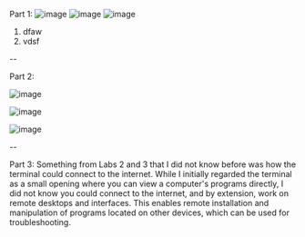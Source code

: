 Part 1:
![image](https://github.com/githubMasterSpark/cse15l-lab-reports/assets/147002814/cb8b5947-e56e-4819-8404-52ef94baa435)
![image](https://github.com/githubMasterSpark/cse15l-lab-reports/assets/147002814/2cd35b11-4c26-41fd-a460-004b03a67094)
![image](https://github.com/githubMasterSpark/cse15l-lab-reports/assets/147002814/efb6a0a6-d68f-40bf-b758-8af005f307e8)

1. dfaw
2. vdsf

--

Part 2:

![image](https://github.com/githubMasterSpark/cse15l-lab-reports/assets/147002814/f777c0a1-4f7f-4589-abe8-f36c97626063)

![image](https://github.com/githubMasterSpark/cse15l-lab-reports/assets/147002814/4f4cc8dc-ec9c-468c-8522-d98d55bb63ff)

![image](https://github.com/githubMasterSpark/cse15l-lab-reports/assets/147002814/681b6d4c-41dd-48c8-89eb-3d01904ca326)

--

Part 3:
Something from Labs 2 and 3 that I did not know before was how the terminal could connect to the internet. While I initially regarded the terminal as a small opening where you can view a computer's programs directly, I did not know you could connect to the internet, and by extension, work on remote desktops and interfaces. This enables remote installation and manipulation of programs located on other devices, which can be used for troubleshooting.
